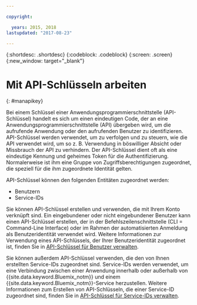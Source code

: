 ```yaml
---

copyright:

  years: 2015, 2018
lastupdated: "2017-08-23"

---
```


{:shortdesc: .shortdesc}
{:codeblock: .codeblock}
{:screen: .screen}
{:new_window: target="_blank"}

# Mit API-Schlüsseln arbeiten
{: #manapikey}

Bei einem Schlüssel einer Anwendungsprogrammierschnittstelle (API-Schlüssel) handelt es sich um einen eindeutigen Code, der an eine Anwendungsprogrammierschnittstelle (API) übergeben wird, um die aufrufende Anwendung oder den aufrufenden Benutzer zu identifizieren.  API-Schlüssel werden verwendet, um zu verfolgen und zu steuern, wie die API verwendet wird, um so z. B. Verwendung in böswilliger Absicht oder Missbrauch der API zu verhindern. Der API-Schlüssel dient oft als eine eindeutige Kennung und geheimes Token für die Authentifizierung. Normalerweise ist ihm eine Gruppe von Zugriffsberechtigungen zugeordnet, die speziell für die ihm zugeordnete Identität gelten.

API-Schlüssel können den folgenden Entitäten zugeordnet werden:

* Benutzern
* Service-IDs

Sie können API-Schlüssel erstellen und verwenden, die mit Ihrem Konto verknüpft sind. Ein eingebundener oder nicht eingebundener Benutzer kann einen API-Schlüssel erstellen, der in der Befehlszeilenschnittstelle (CLI = Command-Line Interface) oder im Rahmen der automatisierten Anmeldung als Benutzeridentität verwendet wird. Weitere Informationen zur Verwendung eines API-Schlüssels, der Ihrer Benutzeridentität zugeordnet ist, finden Sie in [API-Schlüssel für Benutzer verwalten](userid_keys.html).

Sie können außerdem API-Schlüssel verwenden, die den von Ihnen erstellten Service-IDs zugeordnet sind. Service-IDs werden verwendet, um eine Verbindung zwischen einer Anwendung innerhalb oder außerhalb von {{site.data.keyword.Bluemix_notm}} und einem {{site.data.keyword.Bluemix_notm}}-Service herzustellen. Weitere Informationen zum Erstellen von API-Schlüsseln, die einer Service-ID zugeordnet sind, finden Sie in [API-Schlüssel für Service-IDs verwalten](serviceid_keys.html).
